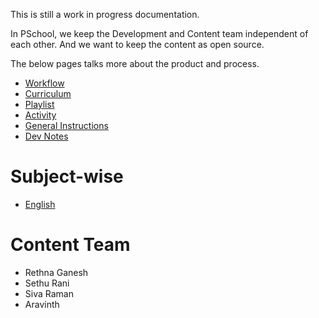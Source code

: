 This is still a work in progress documentation.

In PSchool, we keep the Development and Content team independent of each other.
And we want to keep the content as open source.

The below pages talks more about the product and process.

- [Workflow](workflow.md)
- [Curriculum](curriculum.md)
- [Playlist](playlist.md)
- [Activity](activity.md)
- [General Instructions](instructions.md)
- [Dev Notes](dev-notes.md)

# Subject-wise

- [English](english.md)

# Content Team

- Rethna Ganesh
- Sethu Rani
- Siva Raman
- Aravinth
